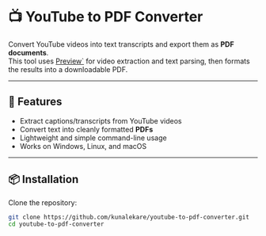 # 📺 YouTube to PDF Converter  

Convert YouTube videos into text transcripts and export them as **PDF documents**.  
This tool uses [Preview`]( https://youtube-to-pdf-converter.onrender.com/) for video extraction and text parsing, then formats the results into a downloadable PDF.  

---

## 🚀 Features
- Extract captions/transcripts from YouTube videos  
- Convert text into cleanly formatted **PDFs**  
- Lightweight and simple command-line usage  
- Works on Windows, Linux, and macOS  

---

## 📦 Installation

Clone the repository:
```bash
git clone https://github.com/kunalekare/youtube-to-pdf-converter.git
cd youtube-to-pdf-converter
